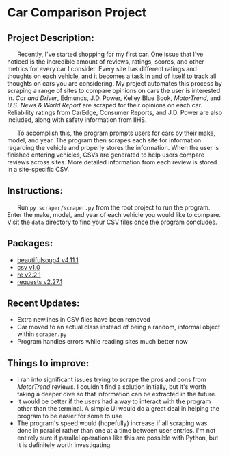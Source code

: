 # Car Comparison Project

## Project Description:

&nbsp;&nbsp;&nbsp;&nbsp;&nbsp;&nbsp;Recently, I've started shopping for my first car. One issue that I've noticed is the incredible amount of reviews, ratings, scores, and other metrics for every car I consider. Every site has different ratings and thoughts on each vehicle, and it becomes a task in and of itself to track all thoughts on cars you are considering. My project automates this process by scraping a range of sites to compare opinions on cars the user is interested in. *Car and Driver*, Edmunds, J.D. Power, Kelley Blue Book, *MotorTrend*, and *U.S. News & World Report* are scraped for their opinions on each car. Reliability ratings from CarEdge, Consumer Reports, and J.D. Power are also included, along with safety information from IIHS.

&nbsp;&nbsp;&nbsp;&nbsp;&nbsp;&nbsp;To accomplish this, the program prompts users for cars by their make, model, and year. The program then scrapes each site for information regarding the vehicle and properly stores the information. When the user is finished entering vehicles, CSVs are generated to help users compare reviews across sites. More detailed information from each review is stored in a site-specific CSV.

## Instructions:
&nbsp;&nbsp;&nbsp;&nbsp;&nbsp;&nbsp;Run `py scraper/scraper.py` from the root project to run the program. Enter the make, model, and year of each vehicle you would like to compare. Visit the `data` directory to find your CSV files once the program concludes.

## Packages:
- [beautifulsoup4 v4.11.1](https://pypi.org/project/beautifulsoup4/) 
- [csv v1.0](https://docs.python.org/3/library/csv.html)
- [re v2.2.1](https://docs.python.org/3/library/re.html)
- [requests v2.27.1](https://pypi.org/project/requests/)

## Recent Updates:
- Extra newlines in CSV files have been removed
- Car moved to an actual class instead of being a random, informal object within `scraper.py`
- Program handles errors while reading sites much better now

## Things to improve:
- I ran into significant issues trying to scrape the pros and cons from *MotorTrend* reviews. I couldn't find a solution initially, but it's worth taking a deeper dive so that information can be extracted in the future.
- It would be better if the users had a way to interact with the program other than the terminal. A simple UI would do a great deal in helping the program to be easier for some to use
- The program's speed would (hopefully) increase if all scraping was done in parallel rather than one at a time between user entries. I'm not entirely sure if parallel operations like this are possible with Python, but it is definitely worth investigating.